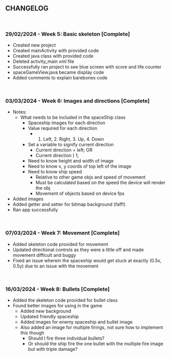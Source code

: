 ## CHANGELOG



<br>

### 29/02/2024 - Week 5: Basic skeleton [Complete]
- Created new project
- Created mainActivity with provided code
- Created java class with provided code
- Deleted activity_main xml file
- Successfully ran project to see blue screen with score and life counter
- spaceGameView.java became display code
-  Added comments to explain barebones code
<br>

### 03/03/2024 - Week 6: Images and directions [Complete]
- Notes:
  - What needs to be included in the spaceShip class
    - Spaceship images for each direction
    - Value required for each direction 
      - 1. Left, 2. Right, 3. Up, 4. Down
    - Set a variable to signify current direction
      - Current direction = left; OR
      - Current direction ) 1;
    - Need to know height and width of image
    - Need to know x, y coords of top left of the image
    - Need to know ship speed
      - Relative to other game objs and speed of movement
      - Must be calculated based on the speed the device will render the obj
      - Movement of objects based on device fps
- Added images
- Added getter and setter for bitmap background (faff!)
- Ran app successfully
<br>

### 07/03/2024 - Week 7: Movement [Complete]
- Added skeleton code provided for movement
- Updated directional controls as they were a little off and made movement difficult and buggy
- Fixed an issue wherein the spaceship would get stuck at exactly (0.5x, 0.5y) due to an issue with the movement
<br>

### 16/03/2024 - Week 8: Bullets [Complete]
- Added the skeleton code provided for bullet class
- Found better images for using in the game
    - Added new background
    - Updated friendly spaceship
    - Added images for enemy spaceship and bullet image
    - Also added an image for multiple firings, not sure how to implement this though
        - Should I fire three individual bullets?
        - Or should the ship fire the one bullet with the multiple fire image but with triple damage?
          <br>


